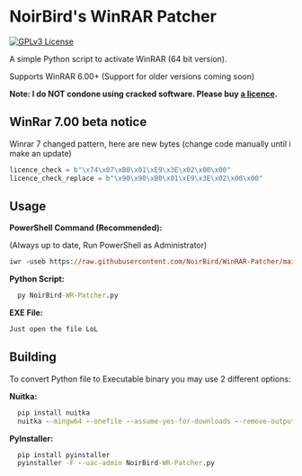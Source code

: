 
# NoirBird's WinRAR Patcher

[![GPLv3 License](https://img.shields.io/badge/License-GPL%20v3-yellow.svg)](https://opensource.org/licenses/)

A simple Python script to activate WinRAR (64 bit version).

Supports WinRAR 6.00+ (Support for older versions coming soon)

**Note: I do NOT condone using cracked software. Please buy [a licence](https://www.rarlab.com/shop2rarlab-index.php?prod=winrar&x-source=winraronly).**

## WinRar 7.00 beta notice

Winrar 7 changed pattern, here are new bytes (change code manually until i make an update)

```python
licence_check = b"\x74\x07\xB0\x01\xE9\x3E\x02\x00\x00"
licence_check_replace = b"\x90\x90\xB0\x01\xE9\x3E\x02\x00\x00"
```

## Usage

**PowerShell Command (Recommended):**

(Always up to date, Run PowerShell as Administrator)

```ps
iwr -useb https://raw.githubusercontent.com/NoirBird/WinRAR-Patcher/main/powershell-install.ps1 | iex
```

**Python Script:**

```bat
  py NoirBird-WR-Patcher.py
```

**EXE File:**

```bat
Just open the file LoL
```


## Building

To convert Python file to Executable binary you may use 2 different options:

**Nuitka:**

```bat
  pip install nuitka
  nuitka --mingw64 --onefile --assume-yes-for-downloads --remove-output --output-filename=NBWRPatcher "NoirBird-WR-Patcher.py"
```

**PyInstaller:**

```bat
  pip install pyinstaller
  pyinstaller -F --uac-admin NoirBird-WR-Patcher.py
```
